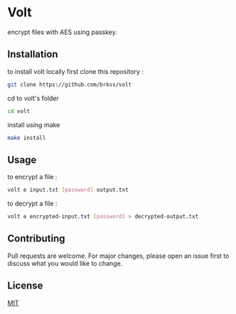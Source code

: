 # Volt

encrypt files with AES using passkey.

## Installation

to install volt locally first clone this repository :

```bash
git clone https://github.com/brkss/volt
```

cd to volt's folder

```bash
cd volt
```

install using make

```bash
make install
```

## Usage

to encrypt a file :
```bash
volt e input.txt [password] output.txt 
```

to decrypt a file :
```bash
volt e encrypted-input.txt [password] > decrypted-output.txt 
```

## Contributing

Pull requests are welcome. For major changes, please open an issue first
to discuss what you would like to change.

## License

[MIT](https://choosealicense.com/licenses/mit/)